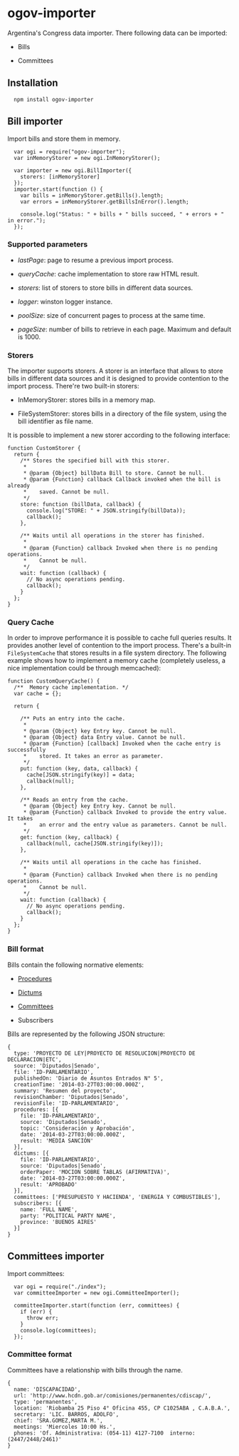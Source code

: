 ogov-importer
=============

Argentina's Congress data importer. There following data can be imported:

* Bills

* Committees

## Installation

```
  npm install ogov-importer
```

## Bill importer

Import bills and store them in memory.

```
  var ogi = require("ogov-importer");
  var inMemoryStorer = new ogi.InMemoryStorer();

  var importer = new ogi.BillImporter({
    storers: [inMemoryStorer]
  });
  importer.start(function () {
    var bills = inMemoryStorer.getBills().length;
    var errors = inMemoryStorer.getBillsInError().length;

    console.log("Status: " + bills + " bills succeed, " + errors + " in error.");
  });
```

### Supported parameters

* *lastPage*: page to resume a previous import process.

* *queryCache*: cache implementation to store raw HTML result.

* *storers*: list of storers to store bills in different data sources.

* *logger*: winston logger instance.

* *poolSize*: size of concurrent pages to process at the same time.

* *pageSize*: number of bills to retrieve in each page. Maximum and default is
  1000.

### Storers

The importer supports storers. A storer is an interface that allows to store bills in different data sources and it is designed to provide contention to the import process. There're two built-in storers:

* InMemoryStorer: stores bills in a memory map.

* FileSystemStorer: stores bills in a directory of the file system, using the
bill identifier as file name.

It is possible to implement a new storer according to the following interface:

```
function CustomStorer {
  return {
    /** Stores the specified bill with this storer.
     *
     * @param {Object} billData Bill to store. Cannot be null.
     * @param {Function} callback Callback invoked when the bill is already
     *    saved. Cannot be null.
     */
    store: function (billData, callback) {
      console.log("STORE: " + JSON.stringify(billData));
      callback();
    },

    /** Waits until all operations in the storer has finished.
     *
     * @param {Function} callback Invoked when there is no pending operations.
     *    Cannot be null.
     */
    wait: function (callback) {
      // No async operations pending.
      callback();
    }
  };
}
```

### Query Cache

In order to improve performance it is possible to cache full queries results. It provides another level of contention to the import process. There's a built-in ```FileSystemCache``` that stores results in a file system directory. The following example shows how to implement a memory cache (completely useless, a nice implementation could be through memcached):

```
function CustomQueryCache() {
  /**  Memory cache implementation. */
  var cache = {};

  return {

    /** Puts an entry into the cache.
     *
     * @param {Object} key Entry key. Cannot be null.
     * @param {Object} data Entry value. Cannot be null.
     * @param {Function} [callback] Invoked when the cache entry is successfully
     *    stored. It takes an error as parameter.
     */
    put: function (key, data, callback) {
      cache[JSON.stringify(key)] = data;
      callback(null);
    },

    /** Reads an entry from the cache.
     * @param {Object} key Entry key. Cannot be null.
     * @param {Function} callback Invoked to provide the entry value. It takes
     *    an error and the entry value as parameters. Cannot be null.
     */
    get: function (key, callback) {
      callback(null, cache[JSON.stringify(key)]);
    },

    /** Waits until all operations in the cache has finished.
     *
     * @param {Function} callback Invoked when there is no pending operations.
     *    Cannot be null.
     */
    wait: function (callback) {
      // No async operations pending.
      callback();
    }
  };
}
```

### Bill format

Bills contain the following normative elements:

* [Procedures](https://en.wikipedia.org/wiki/Parliamentary_procedure)

* [Dictums](https://en.wikipedia.org/wiki/Dictum)

* [Committees](https://en.wikipedia.org/wiki/Committee)

* Subscribers

Bills are represented by the following JSON structure:

```
{
  type: 'PROYECTO DE LEY|PROYECTO DE RESOLUCION|PROYECTO DE DECLARACION|ETC',
  source: 'Diputados|Senado',
  file: 'ID-PARLAMENTARIO',
  publishedOn: 'Diario de Asuntos Entrados N° 5',
  creationTime: '2014-03-27T03:00:00.000Z',
  summary: 'Resumen del proyecto',
  revisionChamber: 'Diputados|Senado',
  revisionFile: 'ID-PARLAMENTARIO',
  procedures: [{
    file: 'ID-PARLAMENTARIO',
    source: 'Diputados|Senado',
    topic: 'Consideración y Aprobación',
    date: '2014-03-27T03:00:00.000Z',
    result: 'MEDIA SANCIÓN'
  }],
  dictums: [{
    file: 'ID-PARLAMENTARIO',
    source: 'Diputados|Senado',
    orderPaper: 'MOCION SOBRE TABLAS (AFIRMATIVA)',
    date: '2014-03-27T03:00:00.000Z',
    result: 'APROBADO'
  }],
  committees: ['PRESUPUESTO Y HACIENDA', 'ENERGIA Y COMBUSTIBLES'],
  subscribers: [{
    name: 'FULL NAME',
    party: 'POLITICAL PARTY NAME',
    province: 'BUENOS AIRES'
  }]
}
```

## Committees importer

Import committees:

```
  var ogi = require("./index");
  var committeeImporter = new ogi.CommitteeImporter();

  committeeImporter.start(function (err, committees) {
    if (err) {
      throw err;
    }
    console.log(committees);
  });
```

### Committee format

Committees have a relationship with bills through the name.

```
{
  name: 'DISCAPACIDAD',
  url: 'http://www.hcdn.gob.ar/comisiones/permanentes/cdiscap/',
  type: 'permanentes',
  location: 'Riobamba 25 Piso 4° Oficina 455, CP C1025ABA , C.A.B.A.',
  secretary: 'LIC. BARROS, ADOLFO',
  chief: 'SRA.GOMEZ,MARTA M.',
  meetings: 'Miercoles 10:00 Hs.',
  phones: 'Of. Administrativa: (054-11) 4127-7100  interno:(2447/2448/2461)'
}
```
